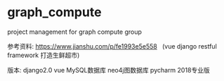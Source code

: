 # graph_compute
project management for graph compute group


参考资料:
https://www.jianshu.com/p/fe1993e5e558   (vue django restful framework 打造生鲜超市)

版本:
django2.0 vue MySQL数据库 neo4j图数据库
pycharm 2018专业版
